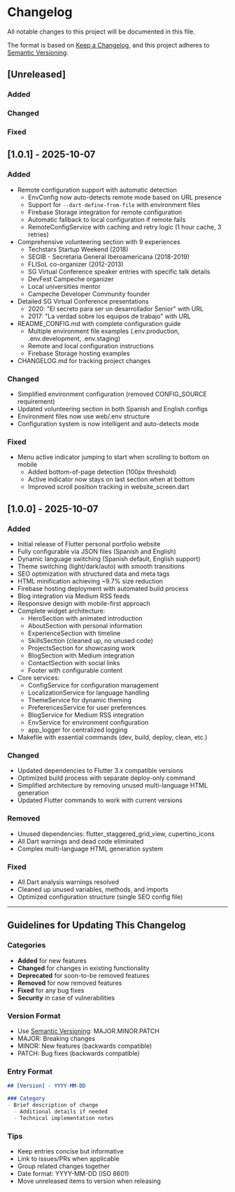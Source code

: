 # Changelog

All notable changes to this project will be documented in this file.

The format is based on [Keep a Changelog](https://keepachangelog.com/en/1.0.0/),
and this project adheres to [Semantic Versioning](https://semver.org/spec/v2.0.0.html).

## [Unreleased]

### Added

### Changed

### Fixed

## [1.0.1] - 2025-10-07

### Added
- Remote configuration support with automatic detection
  - EnvConfig now auto-detects remote mode based on URL presence
  - Support for `--dart-define-from-file` with environment files
  - Firebase Storage integration for remote configuration
  - Automatic fallback to local configuration if remote fails
  - RemoteConfigService with caching and retry logic (1 hour cache, 3 retries)
- Comprehensive volunteering section with 9 experiences
  - Techstars Startup Weekend (2018)
  - SEGIB - Secretaría General Iberoamericana (2018-2019)
  - FLISoL co-organizer (2012-2013)
  - SG Virtual Conference speaker entries with specific talk details
  - DevFest Campeche organizer
  - Local universities mentor
  - Campeche Developer Community founder
- Detailed SG Virtual Conference presentations
  - 2020: "El secreto para ser un desarrollador Senior" with URL
  - 2017: "La verdad sobre los equipos de trabajo" with URL
- README_CONFIG.md with complete configuration guide
  - Multiple environment file examples (.env.production, .env.development, .env.staging)
  - Remote and local configuration instructions
  - Firebase Storage hosting examples
- CHANGELOG.md for tracking project changes

### Changed
- Simplified environment configuration (removed CONFIG_SOURCE requirement)
- Updated volunteering section in both Spanish and English configs
- Environment files now use web/.env structure
- Configuration system is now intelligent and auto-detects mode

### Fixed
- Menu active indicator jumping to start when scrolling to bottom on mobile
  - Added bottom-of-page detection (100px threshold)
  - Active indicator now stays on last section when at bottom
  - Improved scroll position tracking in website_screen.dart

## [1.0.0] - 2025-10-07

### Added
- Initial release of Flutter personal portfolio website
- Fully configurable via JSON files (Spanish and English)
- Dynamic language switching (Spanish default, English support)
- Theme switching (light/dark/auto) with smooth transitions
- SEO optimization with structured data and meta tags
- HTML minification achieving ~9.7% size reduction
- Firebase hosting deployment with automated build process
- Blog integration via Medium RSS feeds
- Responsive design with mobile-first approach
- Complete widget architecture:
  - HeroSection with animated introduction
  - AboutSection with personal information
  - ExperienceSection with timeline
  - SkillsSection (cleaned up, no unused code)
  - ProjectsSection for showcasing work
  - BlogSection with Medium integration
  - ContactSection with social links
  - Footer with configurable content
- Core services:
  - ConfigService for configuration management
  - LocalizationService for language handling
  - ThemeService for dynamic theming
  - PreferencesService for user preferences
  - BlogService for Medium RSS integration
  - EnvService for environment configuration
  - app_logger for centralized logging
- Makefile with essential commands (dev, build, deploy, clean, etc.)

### Changed
- Updated dependencies to Flutter 3.x compatible versions
- Optimized build process with separate deploy-only command
- Simplified architecture by removing unused multi-language HTML generation
- Updated Flutter commands to work with current versions

### Removed
- Unused dependencies: flutter_staggered_grid_view, cupertino_icons
- All Dart warnings and dead code eliminated
- Complex multi-language HTML generation system

### Fixed
- All Dart analysis warnings resolved
- Cleaned up unused variables, methods, and imports
- Optimized configuration structure (single SEO config file)

---

## Guidelines for Updating This Changelog

### Categories
- **Added** for new features
- **Changed** for changes in existing functionality
- **Deprecated** for soon-to-be removed features
- **Removed** for now removed features
- **Fixed** for any bug fixes
- **Security** in case of vulnerabilities

### Version Format
- Use [Semantic Versioning](https://semver.org/): MAJOR.MINOR.PATCH
- MAJOR: Breaking changes
- MINOR: New features (backwards compatible)
- PATCH: Bug fixes (backwards compatible)

### Entry Format
```markdown
## [Version] - YYYY-MM-DD

### Category
- Brief description of change
  - Additional details if needed
  - Technical implementation notes
```

### Tips
- Keep entries concise but informative
- Link to issues/PRs when applicable
- Group related changes together
- Date format: YYYY-MM-DD (ISO 8601)
- Move unreleased items to version when releasing
